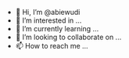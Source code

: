 - 👋 Hi, I’m @abiewudi
- 👀 I’m interested in ...
- 🌱 I’m currently learning ...
- 💞️ I’m looking to collaborate on ...
- 📫 How to reach me ...

<!---
abiewudi/abiewudi is a ✨ special ✨ repository because its `README.md` (this file) appears on your GitHub profile.
You can click the Preview link to take a look at your changes.
--->
